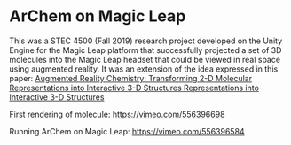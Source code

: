 # ArChem on Magic Leap

This was a STEC 4500 (Fall 2019) research project developed on the Unity Engine for the Magic Leap platform that successfully projected a set of 3D  molecules into the Magic Leap headset that could be viewed in real space using augmented reality. It was an extension of the idea expressed in this paper: [Augmented Reality Chemistry: Transforming 2-D Molecular Representations into Interactive 3-D Structures Representations into Interactive 3-D Structures ](https://digitalcommons.georgiasouthern.edu/cgi/viewcontent.cgi?article=1023&context=stem_proceedings) 

First rendering of molecule: https://vimeo.com/556396698

Running ArChem on Magic Leap: https://vimeo.com/556396584
